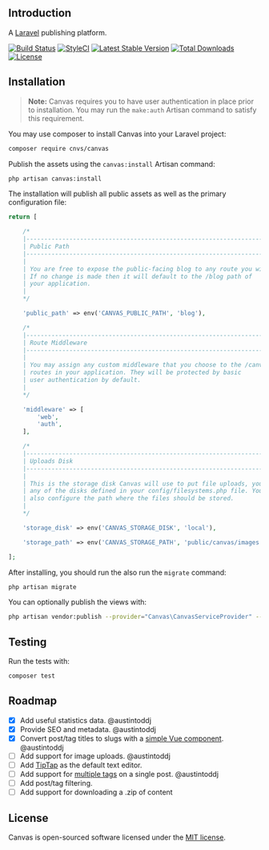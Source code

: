 ## Introduction

A [Laravel](https://laravel.com) publishing platform.

[![Build Status](https://travis-ci.org/cnvs/canvas.svg?branch=master)](https://travis-ci.org/cnvs/canvas)
[![StyleCI](https://styleci.io/repos/52815899/shield?style=flat&branch=master)](https://styleci.io/repos/52815899)
[![Latest Stable Version](https://poser.pugx.org/cnvs/canvas/v/stable)](https://packagist.org/packages/cnvs/canvas)
[![Total Downloads](https://poser.pugx.org/cnvs/canvas/downloads)](https://packagist.org/packages/cnvs/canvas)
[![License](https://poser.pugx.org/cnvs/canvas/license)](https://packagist.org/packages/cnvs/canvas)

## Installation

> **Note:** Canvas requires you to have user authentication in place prior to installation. You may run the `make:auth` Artisan command to satisfy this requirement.

You may use composer to install Canvas into your Laravel project:

```bash
composer require cnvs/canvas
```

Publish the assets using the `canvas:install` Artisan command:

```bash
php artisan canvas:install
```

The installation will publish all public assets as well as the primary configuration file:

```php
return [

    /*
    |--------------------------------------------------------------------------
    | Public Path
    |--------------------------------------------------------------------------
    |
    | You are free to expose the public-facing blog to any route you wish.
    | If no change is made then it will default to the /blog path of
    | your application.
    |
    */

    'public_path' => env('CANVAS_PUBLIC_PATH', 'blog'),

    /*
    |--------------------------------------------------------------------------
    | Route Middleware
    |--------------------------------------------------------------------------
    |
    | You may assign any custom middleware that you choose to the /canvas
    | routes in your application. They will be protected by basic
    | user authentication by default.
    |
    */

    'middleware' => [
        'web',
        'auth',
    ],

    /*
    |--------------------------------------------------------------------------
    | Uploads Disk
    |--------------------------------------------------------------------------
    |
    | This is the storage disk Canvas will use to put file uploads, you can use
    | any of the disks defined in your config/filesystems.php file. You may
    | also configure the path where the files should be stored.
    |
    */

    'storage_disk' => env('CANVAS_STORAGE_DISK', 'local'),

    'storage_path' => env('CANVAS_STORAGE_PATH', 'public/canvas/images'),

];
```

After installing, you should run the also run the `migrate` command:

```bash
php artisan migrate
```

You can optionally publish the views with:

```bash
php artisan vendor:publish --provider="Canvas\CanvasServiceProvider" --tag="views"
```

## Testing

Run the tests with:

```bash
composer test
```

## Roadmap

- [X] Add useful statistics data. @austintoddj
- [X] Provide SEO and metadata. @austintoddj
- [X] Convert post/tag titles to slugs with a [simple Vue component](https://codepen.io/tatthien/pen/xVBxZQ). @austintoddj
- [ ] Add support for image uploads. @austintoddj
- [ ] Add [TipTap](https://tiptap.scrumpy.io/) as the default text editor.
- [ ] Add support for [multiple tags](https://vue-multiselect.js.org/#sub-multiple-select) on a single post. @austintoddj
- [ ] Add post/tag filtering.
- [ ] Add support for downloading a .zip of content

## License

Canvas is open-sourced software licensed under the [MIT license](https://opensource.org/licenses/MIT).